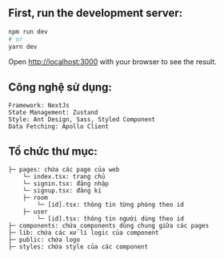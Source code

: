 ## First, run the development server:
```bash
npm run dev
# or
yarn dev
```
Open [http://localhost:3000](http://localhost:3000) with your browser to see the result.

## Công nghệ sử dụng: 
    Framework: NextJs
    State Management: Zustand
    Style: Ant Design, Sass, Styled Component
    Data Fetching: Apollo Client

## Tổ chức thư mục:
    ├─ pages: chứa các page của web
        └─ index.tsx: trang chủ
        └─ signin.tsx: đăng nhập
        └─ signup.tsx: đăng kí
        ├─ room
            └─ [id].tsx: thông tin từng phòng theo id
        ├─ user
            └─ [id].tsx: thông tin người dùng theo id
    ├─ components: chứa components dùng chung giữa các pages
    ├─ lib: chứa các xử lí logic của component
    ├─ public: chứa logo
    ├─ styles: chứa style của các component
